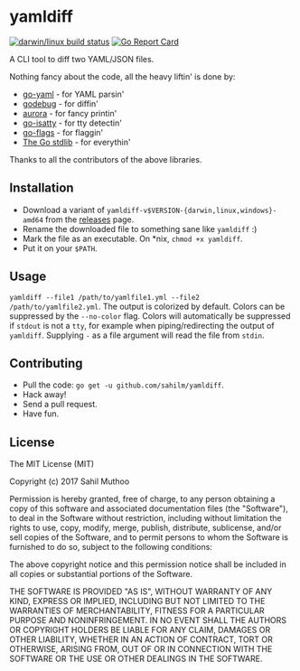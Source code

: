 # yamldiff
[![darwin/linux build status](https://travis-ci.org/sahilm/yamldiff.svg?branch=master)](https://travis-ci.org/sahilm/yamldiff)
[![Go Report Card](https://goreportcard.com/badge/github.com/sahilm/yamldiff)](https://goreportcard.com/report/github.com/sahilm/yamldiff)

A CLI tool to diff two YAML/JSON files.

Nothing fancy about the code, all the heavy liftin' is done by:

* [go-yaml](https://github.com/go-yaml/yaml/) - for YAML parsin'
* [godebug](https://github.com/kylelemons/godebug/) - for diffin'
* [aurora](https://github.com/logrusorgru/aurora) - for fancy printin'
* [go-isatty](https://github.com/mattn/go-isatty) - for tty detectin'
* [go-flags](https://github.com/jessevdk/go-flags) - for flaggin'
* [The Go stdlib](https://golang.org/pkg/) - for everythin'

Thanks to all the contributors of the above libraries.

## Installation

* Download a variant of `yamldiff-v$VERSION-{darwin,linux,windows}-amd64` from the [releases](https://github.com/sahilm/yamldiff/releases) page.
* Rename the downloaded file to something sane like `yamldiff` :)
* Mark the file as an executable. On *nix, `chmod +x yamldiff`.
* Put it on your `$PATH`.

## Usage

`yamldiff --file1 /path/to/yamlfile1.yml --file2 /path/to/yamlfile2.yml`. The output is colorized by default. Colors
can be suppressed by the `--no-color` flag. Colors will automatically be suppressed if `stdout` is not a `tty`, for example
when piping/redirecting the output of `yamldiff`. Supplying `-` as a file argument will read the file from `stdin`.

## Contributing

* Pull the code: `go get -u github.com/sahilm/yamldiff`.
* Hack away!
* Send a pull request.
* Have fun.

## License

The MIT License (MIT)

Copyright (c) 2017 Sahil Muthoo

Permission is hereby granted, free of charge, to any person obtaining a copy
of this software and associated documentation files (the "Software"), to deal
in the Software without restriction, including without limitation the rights
to use, copy, modify, merge, publish, distribute, sublicense, and/or sell
copies of the Software, and to permit persons to whom the Software is
furnished to do so, subject to the following conditions:

The above copyright notice and this permission notice shall be included in all
copies or substantial portions of the Software.

THE SOFTWARE IS PROVIDED "AS IS", WITHOUT WARRANTY OF ANY KIND, EXPRESS OR
IMPLIED, INCLUDING BUT NOT LIMITED TO THE WARRANTIES OF MERCHANTABILITY,
FITNESS FOR A PARTICULAR PURPOSE AND NONINFRINGEMENT. IN NO EVENT SHALL THE
AUTHORS OR COPYRIGHT HOLDERS BE LIABLE FOR ANY CLAIM, DAMAGES OR OTHER
LIABILITY, WHETHER IN AN ACTION OF CONTRACT, TORT OR OTHERWISE, ARISING FROM,
OUT OF OR IN CONNECTION WITH THE SOFTWARE OR THE USE OR OTHER DEALINGS IN THE
SOFTWARE.

